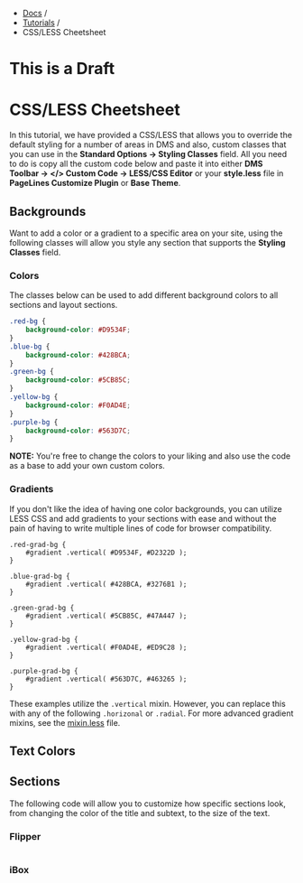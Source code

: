 <div class="row-fluid">
	<div class="span12">
		<ul class="breadcrumb">
  			<li><a href="http://docs.pagelines.com/">Docs</a> <span class="divider">/</span></li>
  			<li><a href="http://docs.pagelines.com/tutorials">Tutorials</a> <span class="divider">/</span></li>
  			<li class="active">CSS/LESS Cheetsheet</li>
		</ul>
	</div>
</div>

<h1>This is a Draft</h1>

# CSS/LESS Cheetsheet #

In this tutorial, we have provided a CSS/LESS that allows you to override the default styling for a number of areas in DMS and also, custom classes that you can use in the **Standard Options &rarr; Styling Classes** field. All you need to do is copy all the custom code below and paste it into either **DMS Toolbar &rarr; </> Custom Code &rarr; LESS/CSS Editor** or your **style.less** file in **PageLines Customize Plugin** or **Base Theme**.

## Backgrounds ##

Want to add a color or a gradient to a specific area on your site, using the following classes will allow you style any section that supports the **Styling Classes** field.

### Colors ###

The classes below can be used to add different background colors to all sections and layout sections.

~~~ .css
.red-bg {
	background-color: #D9534F;
}
.blue-bg {
	background-color: #428BCA;
}
.green-bg {
	background-color: #5CB85C;
}
.yellow-bg {
	background-color: #F0AD4E;
}
.purple-bg {
	background-color: #563D7C;
}
~~~

**NOTE:** You're free to change the colors to your liking and also use the code as a base to add your own custom colors.

### Gradients ###

If you don't like the idea of having one color backgrounds, you can utilize LESS CSS and add gradients to your sections with ease and without the pain of having to write multiple lines of code for browser compatibility.

~~~ .less
.red-grad-bg {
	#gradient .vertical( #D9534F, #D2322D );
}

.blue-grad-bg {
	#gradient .vertical( #428BCA, #3276B1 );
}

.green-grad-bg {
	#gradient .vertical( #5CB85C, #47A447 );
}

.yellow-grad-bg {
	#gradient .vertical( #F0AD4E, #ED9C28 );
}

.purple-grad-bg {
	#gradient .vertical( #563D7C, #463265 );
}
~~~

These examples utilize the `.vertical` mixin. However, you can replace this with any of the following `.horizonal` or `.radial`. For more advanced gradient mixins, see the [mixin.less](https://github.com/pagelines/DMS/blob/Dev/less/mixins.less) file.

## Text Colors ##



## Sections ##

The following code will allow you to customize how specific sections look, from changing the color of the title and subtext, to the size of the text.


### Flipper ###

~~~ .css

~~~

### iBox ###





